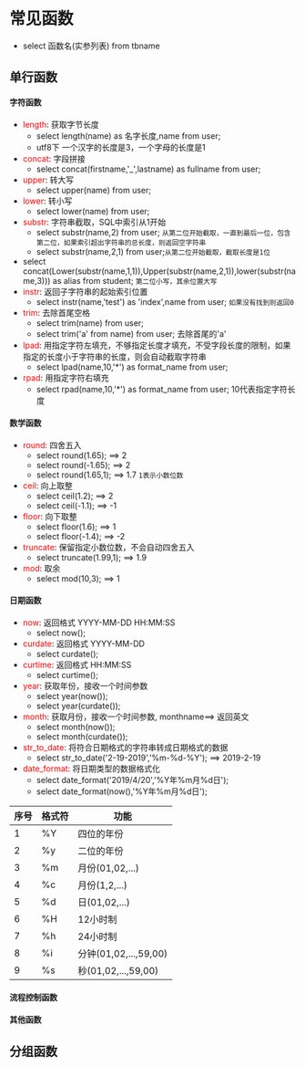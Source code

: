 # 常见函数
  - select 函数名(实参列表) from tbname

## 单行函数
#### 字符函数
  - <font color="red">length</font>: 获取字节长度
    - select length(name) as 名字长度,name from user;
    - utf8下 一个汉字的长度是3，一个字母的长度是1
  - <font color="red">concat</font>: 字段拼接
    - select concat(firstname,'_',lastname) as fullname from user;
  - <font color="red">upper</font>: 转大写
    - select upper(name) from user;
  - <font color="red">lower</font>: 转小写
    - select lower(name) from user;
  - <font color="red">substr</font>: 字符串截取，SQL中索引从1开始
    - select substr(name,2) from user; `从第二位开始截取，一直到最后一位，包含第二位，如果索引超出字符串的总长度，则返回空字符串`
    - select substr(name,2,1) from user;`从第二位开始截取，截取长度是1位`
  - select concat(Lower(substr(name,1,1)),Upper(substr(name,2,1)),lower(substr(name,3))) as alias from student;  `第二位小写，其余位置大写`
  - <font color="red">instr</font>: 返回子字符串的起始索引位置
    - select instr(name,'test') as 'index',name from user; `如果没有找到则返回0`
  - <font color="red">trim</font>: 去除首尾空格
    - select trim(name) from user;
    - select trim('a' from name) from user; 去除首尾的'a'
  - <font color="red">lpad</font>: 用指定字符左填充，不够指定长度才填充，不受字段长度的限制，如果指定的长度小于字符串的长度，则会自动截取字符串
    - select lpad(name,10,'*') as format_name from user;
  - <font color="red">rpad</font>: 用指定字符右填充
    - select rpad(name,10,'*') as format_name from user; 10代表指定字符长度
#### 数学函数
  - <font color="red">round</font>: 四舍五入
    - select round(1.65); ==> 2
    - select round(-1.65); ==> 2
    - select round(1.65,1); ==> 1.7  `1表示小数位数`
  - <font color="red">ceil</font>: 向上取整
    - select ceil(1.2);  ==> 2
    - select ceil(-1.1);  ==> -1
  - <font color="red">floor</font>: 向下取整
    - select floor(1.6);  ==> 1
    - select floor(-1.4); ==> -2
  - <font color="red">truncate</font>: 保留指定小数位数，不会自动四舍五入
    - select truncate(1.99,1);  ==> 1.9
  - <font color="red">mod</font>: 取余
    - select mod(10,3);  ==> 1
#### 日期函数
  - <font color="red">now</font>: 返回格式 YYYY-MM-DD HH:MM:SS
    - select now();
  - <font color="red">curdate</font>: 返回格式 YYYY-MM-DD
    - select curdate();
  - <font color="red">curtime</font>:  返回格式 HH:MM:SS
    - select curtime();
  - <font color="red">year</font>:  获取年份，接收一个时间参数
    - select year(now());  
    - select year(curdate());
  - <font color="red">month</font>:  获取月份，接收一个时间参数, monthname==> 返回英文
    - select month(now());  
    - select month(curdate());
  - <font color="red">str_to_date</font>: 将符合日期格式的字符串转成日期格式的数据
    - select str_to_date('2-19-2019','%m-%d-%Y');  ==> 2019-2-19
  - <font color="red">date_format</font>: 将日期类型的数据格式化
    - select date_format('2019/4/20','%Y年%m月%d日');
    - select date_format(now(),'%Y年%m月%d日');

  |序号|格式符|功能|
  |----|-----|---|
  1|%Y|四位的年份
  2|%y|二位的年份
  3|%m|月份(01,02,...)
  4|%c|月份(1,2,...)
  5|%d|日(01,02,...)
  6|%H|12小时制
  7|%h|24小时制
  8|%i|分钟(01,02,...,59,00)
  9|%s|秒(01,02,...,59,00)

#### 流程控制函数
#### 其他函数

## 分组函数
#### 